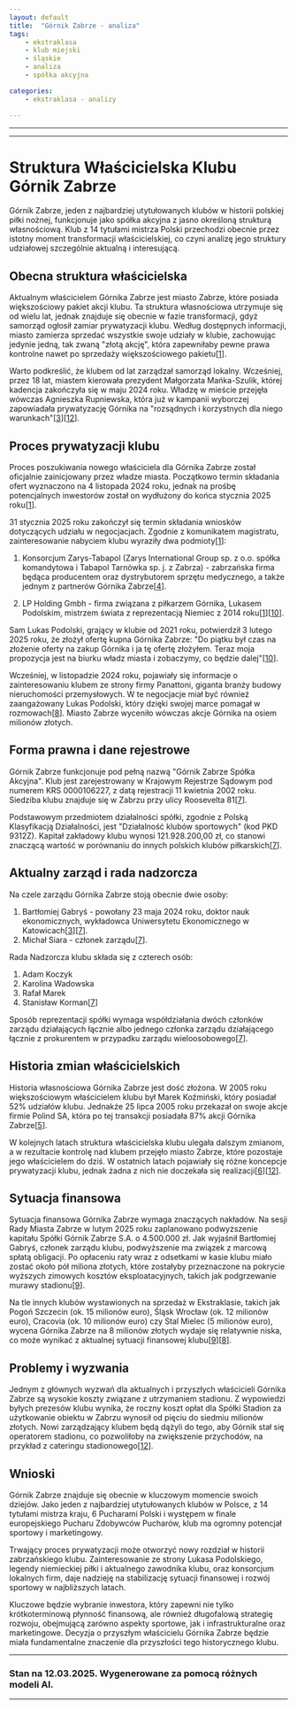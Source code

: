 ```yaml
---
layout: default
title:  "Górnik Zabrze - analiza"
tags: 
    - ekstraklasa
    - klub miejski
    - śląskie
    - analiza
    - spółka akcyjna

categories:
    - ekstraklasa - analizy

---
```


[1]: https://polskieradio24.pl/artykul/3478906,lukas-podolski-wlascicielem-gornika-zabrze-pilkarz-zlozyl-oferte  
[2]: https://www.pb.pl/kto-jest-wlascicielem-gornika-zabrze-prasa-259691  
[3]: https://zabrze.com.pl/i,gornik-zabrze-ma-nowy-zarzad,100,957444.html  
[4]: https://kanalsportowy.pl/pilka-nozna/gornik-zabrze-lukas-podolski-wlasciciel/  
[5]: http://www.90minut.pl/news/30/news306085.html  
[6]: https://www.slaskibiznes.pl/wiadomosci,gornik-zabrze-sprzedany-w-biegu-transakcja-musi-byc-przejrzysta,wia5-1-9936.html  
[7]: https://krs-pobierz.pl/gornik-zabrze-spolka-akcyjna-i9985  
[8]: https://www.goal.pl/ekstraklasa/gornik-zabrze-na-sprzedaz-nowy-wlasciciel/  
[9]: https://gol24.pl/gornik-zabrze-zmowa-milczenia-wokol-sprzedazy-klubu-radni-szykuja-zastrzyk-4-5-mln-zl-z-kasy-miasta/ar/c2p2-27262547  
[10]: https://www.goal.pl/ekstraklasa/lukas-podolski-gornik-zabrze-kupi-klub-pilkarz-potwierdza/  
[11]: https://sportowefakty.wp.pl/pilka-reczna/1174224/gornik-zabrze-straci-wlasciciela-szykuja-sie-duze-problemy  
[12]: https://przegladsportowy.onet.pl/pilka-nozna/ekstraklasa/zmiany-zmiany-zmiany-lukas-podolski-dostal-to-czego-chcial/7wrwfyf  
[13]: https://pl.wikipedia.org/wiki/G%C3%B3rnik_Zabrze  
[14]: https://www.handballzabrze.pl/index.php/klub/wladze  
[15]: https://www.gornikzabrze.pl/dla-akcjonariuszy  
[16]: https://dziennikzachodni.pl/gornik-zabrze-nowy-zarzad-juz-w-czwartek-sprzedaz-klubu-tez-coraz-blizej/ar/c2-18534453  
[17]: https://www.sportmarketing.pl/sponsoring-sportu/76937/wlasciciel-i-prezes-gornika-zabrze-odejdzie-po-zakonczeniu-sezonu/  
[18]: https://dziennikzachodni.pl/gornik-zabrze-opublikowal-swoj-raport-finansowy-jakim-bilansem-zakonczyl-rok-2020/ar/c2-15524165  
[19]: https://www.gornikzabrze.pl/zarz%C4%85d  
[20]: https://gol24.pl/tag/gornik-zabrze-wlasciciel  
[21]: https://rejestr.io/krs/106227/gornik-zabrze  
[22]: https://sportowefakty.wp.pl/pilka-nozna/1177210/na-razie-jest-cisza-podolski-zabral-glos-w-temacie-prywatyzacji-gornika  
[23]: https://sport.tvp.pl/85215697/gornik-zabrze-w-opalach-odchodzi-bogdan-kmiecik-wlasciciel-i-prezes  

---

---

# Struktura Właścicielska Klubu Górnik Zabrze

Górnik Zabrze, jeden z najbardziej utytułowanych klubów w historii polskiej piłki nożnej, funkcjonuje jako spółka akcyjna z jasno określoną strukturą własnościową. Klub z 14 tytułami mistrza Polski przechodzi obecnie przez istotny moment transformacji właścicielskiej, co czyni analizę jego struktury udziałowej szczególnie aktualną i interesującą.

## Obecna struktura właścicielska

Aktualnym właścicielem Górnika Zabrze jest miasto Zabrze, które posiada większościowy pakiet akcji klubu. Ta struktura własnościowa utrzymuje się od wielu lat, jednak znajduje się obecnie w fazie transformacji, gdyż samorząd ogłosił zamiar prywatyzacji klubu. Według dostępnych informacji, miasto zamierza sprzedać wszystkie swoje udziały w klubie, zachowując jedynie jedną, tak zwaną "złotą akcję", która zapewniłaby pewne prawa kontrolne nawet po sprzedaży większościowego pakietu\[[1]\].

Warto podkreślić, że klubem od lat zarządzał samorząd lokalny. Wcześniej, przez 18 lat, miastem kierowała prezydent Małgorzata Mańka-Szulik, której kadencja zakończyła się w maju 2024 roku. Władzę w mieście przejęła wówczas Agnieszka Rupniewska, która już w kampanii wyborczej zapowiadała prywatyzację Górnika na "rozsądnych i korzystnych dla niego warunkach"\[[3]\]\[[12]\].

## Proces prywatyzacji klubu

Proces poszukiwania nowego właściciela dla Górnika Zabrze został oficjalnie zainicjowany przez władze miasta. Początkowo termin składania ofert wyznaczono na 4 listopada 2024 roku, jednak na prośbę potencjalnych inwestorów został on wydłużony do końca stycznia 2025 roku\[[1]\]. 

31 stycznia 2025 roku zakończył się termin składania wniosków dotyczących udziału w negocjacjach. Zgodnie z komunikatem magistratu, zainteresowanie nabyciem klubu wyraziły dwa podmioty\[[1]\]:

1. Konsorcjum Zarys-Tabapol (Zarys International Group sp. z o.o. spółka komandytowa i Tabapol Tarnówka sp. j. z Zabrza) - zabrzańska firma będąca producentem oraz dystrybutorem sprzętu medycznego, a także jednym z partnerów Górnika Zabrze\[[4]\].

2. LP Holding Gmbh - firma związana z piłkarzem Górnika, Lukasem Podolskim, mistrzem świata z reprezentacją Niemiec z 2014 roku\[[1]\]\[[10]\].

Sam Lukas Podolski, grający w klubie od 2021 roku, potwierdził 3 lutego 2025 roku, że złożył ofertę kupna Górnika Zabrze: "Do piątku był czas na złożenie oferty na zakup Górnika i ja tę ofertę złożyłem. Teraz moja propozycja jest na biurku władz miasta i zobaczymy, co będzie dalej"\[[10]\].

Wcześniej, w listopadzie 2024 roku, pojawiały się informacje o zainteresowaniu klubem ze strony firmy Panattoni, giganta branży budowy nieruchomości przemysłowych. W te negocjacje miał być również zaangażowany Lukas Podolski, który dzięki swojej marce pomagał w rozmowach\[[8]\]. Miasto Zabrze wyceniło wówczas akcje Górnika na osiem milionów złotych.

## Forma prawna i dane rejestrowe

Górnik Zabrze funkcjonuje pod pełną nazwą "Górnik Zabrze Spółka Akcyjna". Klub jest zarejestrowany w Krajowym Rejestrze Sądowym pod numerem KRS 0000106227, z datą rejestracji 11 kwietnia 2002 roku. Siedziba klubu znajduje się w Zabrzu przy ulicy Roosevelta 81\[[7]\].

Podstawowym przedmiotem działalności spółki, zgodnie z Polską Klasyfikacją Działalności, jest "Działalność klubów sportowych" (kod PKD 9312Z). Kapitał zakładowy klubu wynosi 121.928.200,00 zł, co stanowi znaczącą wartość w porównaniu do innych polskich klubów piłkarskich\[[7]\].

## Aktualny zarząd i rada nadzorcza

Na czele zarządu Górnika Zabrze stoją obecnie dwie osoby:
1. Bartłomiej Gabryś - powołany 23 maja 2024 roku, doktor nauk ekonomicznych, wykładowca Uniwersytetu Ekonomicznego w Katowicach\[[3]\]\[[7]\].
2. Michał Siara - członek zarządu\[[7]\].

Rada Nadzorcza klubu składa się z czterech osób:
1. Adam Koczyk
2. Karolina Wadowska
3. Rafał Marek
4. Stanisław Korman\[[7]\]

Sposób reprezentacji spółki wymaga współdziałania dwóch członków zarządu działających łącznie albo jednego członka zarządu działającego łącznie z prokurentem w przypadku zarządu wieloosobowego\[[7]\].

## Historia zmian właścicielskich

Historia własnościowa Górnika Zabrze jest dość złożona. W 2005 roku większościowym właścicielem klubu był Marek Koźmiński, który posiadał 52% udziałów klubu. Jednakże 25 lipca 2005 roku przekazał on swoje akcje firmie Polind SA, która po tej transakcji posiadała 87% akcji Górnika Zabrze\[[5]\].

W kolejnych latach struktura właścicielska klubu ulegała dalszym zmianom, a w rezultacie kontrolę nad klubem przejęło miasto Zabrze, które pozostaje jego właścicielem do dziś. W ostatnich latach pojawiały się różne koncepcje prywatyzacji klubu, jednak żadna z nich nie doczekała się realizacji\[[6]\]\[[12]\].

## Sytuacja finansowa

Sytuacja finansowa Górnika Zabrze wymaga znaczących nakładów. Na sesji Rady Miasta Zabrze w lutym 2025 roku zaplanowano podwyższenie kapitału Spółki Górnik Zabrze S.A. o 4.500.000 zł. Jak wyjaśnił Bartłomiej Gabryś, członek zarządu klubu, podwyższenie ma związek z marcową spłatą obligacji. Po opłaceniu raty wraz z odsetkami w kasie klubu miało zostać około pół miliona złotych, które zostałyby przeznaczone na pokrycie wyższych zimowych kosztów eksploatacyjnych, takich jak podgrzewanie murawy stadionu\[[9]\].

Na tle innych klubów wystawionych na sprzedaż w Ekstraklasie, takich jak Pogoń Szczecin (ok. 15 milionów euro), Śląsk Wrocław (ok. 12 milionów euro), Cracovia (ok. 10 milionów euro) czy Stal Mielec (5 milionów euro), wycena Górnika Zabrze na 8 milionów złotych wydaje się relatywnie niska, co może wynikać z aktualnej sytuacji finansowej klubu\[[9]\]\[[8]\].

## Problemy i wyzwania

Jednym z głównych wyzwań dla aktualnych i przyszłych właścicieli Górnika Zabrze są wysokie koszty związane z utrzymaniem stadionu. Z wypowiedzi byłych prezesów klubu wynika, że roczny koszt opłat dla Spółki Stadion za użytkowanie obiektu w Zabrzu wynosił od pięciu do siedmiu milionów złotych. Nowi zarządzający klubem będą dążyli do tego, aby Górnik stał się operatorem stadionu, co pozwoliłoby na zwiększenie przychodów, na przykład z cateringu stadionowego\[[12]\].

## Wnioski

Górnik Zabrze znajduje się obecnie w kluczowym momencie swoich dziejów. Jako jeden z najbardziej utytułowanych klubów w Polsce, z 14 tytułami mistrza kraju, 6 Pucharami Polski i występem w finale europejskiego Pucharu Zdobywców Pucharów, klub ma ogromny potencjał sportowy i marketingowy.

Trwający proces prywatyzacji może otworzyć nowy rozdział w historii zabrzańskiego klubu. Zainteresowanie ze strony Lukasa Podolskiego, legendy niemieckiej piłki i aktualnego zawodnika klubu, oraz konsorcjum lokalnych firm, daje nadzieję na stabilizację sytuacji finansowej i rozwój sportowy w najbliższych latach.

Kluczowe będzie wybranie inwestora, który zapewni nie tylko krótkoterminową płynność finansową, ale również długofalową strategię rozwoju, obejmującą zarówno aspekty sportowe, jak i infrastrukturalne oraz marketingowe. Decyzja o przyszłym właścicielu Górnika Zabrze będzie miała fundamentalne znaczenie dla przyszłości tego historycznego klubu.

--- 

### Stan na 12.03.2025. Wygenerowane za pomocą różnych modeli AI.
---